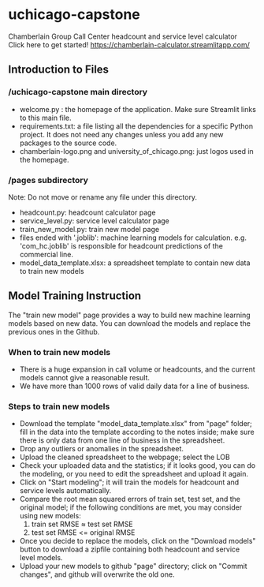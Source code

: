 # uchicago-capstone
Chamberlain Group Call Center headcount and service level calculator  
Click here to get started! https://chamberlain-calculator.streamlitapp.com/ 

## Introduction to Files
### /uchicago-capstone main directory
* welcome.py : the homepage of the application. Make sure Streamlit links to this main file.  
* requirements.txt: a file listing all the dependencies for a specific Python project. It does not need any changes unless you add any new packages to the source code.  
* chamberlain-logo.png and university_of_chicago.png: just logos used in the homepage.
### /pages subdirectory
Note: Do not move or rename any file under this directory.
* headcount.py: headcount calculator page
* service_level.py: service level calculator page
* train_new_model.py: train new model page
* files ended with '.joblib': machine learning models for calculation. e.g. 'com_hc.joblib' is responsible for headcount predictions of the commercial line.
* model_data_template.xlsx: a spreadsheet template to contain new data to train new models

## Model Training Instruction 
The "train new model" page provides a way to build new machine learning models based on new data. You can download the models and replace the previous ones in the Github. 
### When to train new models
* There is a huge expansion in call volume or headcounts, and the current models cannot give a reasonable result.
* We have more than 1000 rows of valid daily data for a line of business.
### Steps to train new models
* Download the template "model_data_template.xlsx" from "page" folder; fill in the data into the template according to the notes inside; make sure there is only data from one line of business in the spreadsheet.
* Drop any outliers or anomalies in the spreadsheet.
* Upload the cleaned spreadsheet to the webpage; select the LOB
* Check your uploaded data and the statistics; if it looks good, you can do the modeling, or you need to edit the spreadsheet and upload it again.
* Click on "Start modeling"; it will train the models for headcount and service levels automatically.
* Compare the root mean squared errors of train set, test set, and the original model; if the following conditions are met, you may consider using new models:
    1. train set RMSE ≈ test set RMSE
    2. test set RMSE <= original RMSE
* Once you decide to replace the models, click on the "Download models" button to download a zipfile containing both headcount and service level models.
* Upload your new models to github "page" directory; click on "Commit changes", and github will overwrite the old one.
